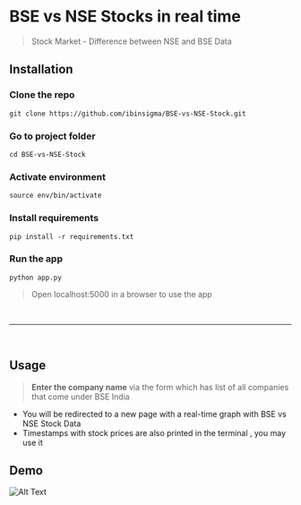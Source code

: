 # BSE vs NSE Stocks in real time
> Stock Market - Difference between NSE and BSE Data 

## Installation

### Clone the repo
`git clone https://github.com/ibinsigma/BSE-vs-NSE-Stock.git`

### Go to project folder
`cd BSE-vs-NSE-Stock`

### Activate environment
`source env/bin/activate`

### Install requirements
`pip install -r requirements.txt`

### Run the app
`python app.py`

> Open localhost:5000 in a browser to use the app

<br>

---

<br>


## Usage

> **Enter the company name** via the form which has list of all companies that come under BSE India

- You will be redirected to a new page with a real-time graph with BSE vs NSE Stock Data
- Timestamps with stock prices are also printed in the terminal , you may use it

## Demo

![Alt Text](https://media.giphy.com/media/S9EdpqzfVzAS1JBAPt/giphy.gif)
